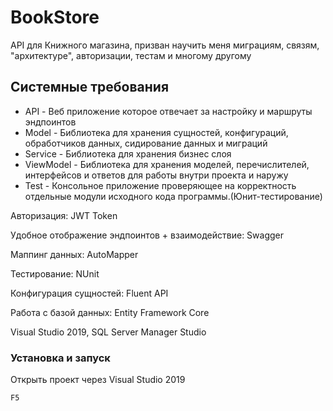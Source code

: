 # BookStore

API для Книжного магазина, призван научить меня миграциям, связям, "архитектуре", авторизации, тестам и многому другому

## Системные требования

* API - Веб приложение которое отвечает за настройку и маршруты эндпоинтов
* Model - Библиотека для хранения сущностей, конфигураций, обработчиков данных, сидирование данных и миграций
* Service - Библиотека для хранения бизнес слоя
* ViewModel - Библиотека для хранения моделей, перечислителей, интерфейсов и ответов для работы внутри проекта и наружу
* Test - Консольное приложение проверяющее на корректность отдельные модули исходного кода программы.(Юнит-тестирование)

Авторизация: JWT Token

Удобное отображение эндпоинтов + взаимодействие: Swagger

Маппинг данных: AutoMapper

Тестирование: NUnit

Конфигурация сущностей: Fluent API

Работа с базой данных: Entity Framework Core

Visual Studio 2019, SQL Server Manager Studio

### Установка и запуск

Открыть проект через Visual Studio 2019 
```
F5
```

